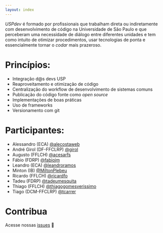 ```yaml
---
layout: index
---
```


*USPdev* é formado por profissionais que trabalham direta ou indiretamente com desenvolvimento
de código na Universidade de São Paulo e que perceberam uma necessidade de diálogo entre 
diferentes unidades e tem como intuito de otimizar procedimentos, usar tecnologias de ponta e 
essencialmente tornar o *codar* mais prazeroso.

# Princípios:

 - Integração d@s devs USP
 - Reaproveitamento e otimização de código
 - Centralização do workflow de desenvolvimento de sistemas comuns
 - Publicação do código fonte como *open source*
 - Implementações de boas práticas
 - Uso de frameworks
 - Versionamento com git

# Participantes:

 - Alessandro (ECA) [@alecostaweb](https://github.com/alecostaweb)
 - André Girol (DF-FFCLRP) [@girol](https://github.com/girol)
 - Augusto (FFLCH) [@acesarfs](https://github.com/acesarfs)
 - Fábio (FDRP) [@fabiojm](https://github.com/fabiojm)
 - Leandro (ECA) [@leandroramos](https://github.com/leandroramos)
 - Minton (IB) [@MiltonPlebeu](https://github.com/MiltonPlebeu)
 - Ricardo (FFLCH) [@ricardfo](https://github.com/ricardfo)
 - Tadeu (FDRP) [@tadeumesquita](https://github.com/tadeumesquita)
 - Thiago (FFLCH) [@thiagogomesverissimo](https://github.com/thiagogomesverissimo)
 - Tiago (DCM-FFCLRP) [@tcarrer](https://github.com/tcarrer)


# Contribua

Acesse nossas [issues](https://github.com/uspdev/uspdev.github.io/issues) :dizzy:
